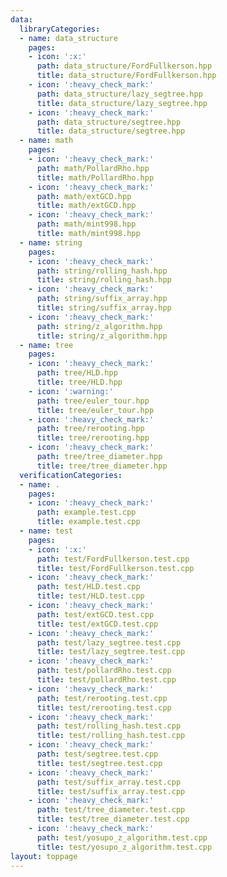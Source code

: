 ```yaml
---
data:
  libraryCategories:
  - name: data_structure
    pages:
    - icon: ':x:'
      path: data_structure/FordFullkerson.hpp
      title: data_structure/FordFullkerson.hpp
    - icon: ':heavy_check_mark:'
      path: data_structure/lazy_segtree.hpp
      title: data_structure/lazy_segtree.hpp
    - icon: ':heavy_check_mark:'
      path: data_structure/segtree.hpp
      title: data_structure/segtree.hpp
  - name: math
    pages:
    - icon: ':heavy_check_mark:'
      path: math/PollardRho.hpp
      title: math/PollardRho.hpp
    - icon: ':heavy_check_mark:'
      path: math/extGCD.hpp
      title: math/extGCD.hpp
    - icon: ':heavy_check_mark:'
      path: math/mint998.hpp
      title: math/mint998.hpp
  - name: string
    pages:
    - icon: ':heavy_check_mark:'
      path: string/rolling_hash.hpp
      title: string/rolling_hash.hpp
    - icon: ':heavy_check_mark:'
      path: string/suffix_array.hpp
      title: string/suffix_array.hpp
    - icon: ':heavy_check_mark:'
      path: string/z_algorithm.hpp
      title: string/z_algorithm.hpp
  - name: tree
    pages:
    - icon: ':heavy_check_mark:'
      path: tree/HLD.hpp
      title: tree/HLD.hpp
    - icon: ':warning:'
      path: tree/euler_tour.hpp
      title: tree/euler_tour.hpp
    - icon: ':heavy_check_mark:'
      path: tree/rerooting.hpp
      title: tree/rerooting.hpp
    - icon: ':heavy_check_mark:'
      path: tree/tree_diameter.hpp
      title: tree/tree_diameter.hpp
  verificationCategories:
  - name: .
    pages:
    - icon: ':heavy_check_mark:'
      path: example.test.cpp
      title: example.test.cpp
  - name: test
    pages:
    - icon: ':x:'
      path: test/FordFullkerson.test.cpp
      title: test/FordFullkerson.test.cpp
    - icon: ':heavy_check_mark:'
      path: test/HLD.test.cpp
      title: test/HLD.test.cpp
    - icon: ':heavy_check_mark:'
      path: test/extGCD.test.cpp
      title: test/extGCD.test.cpp
    - icon: ':heavy_check_mark:'
      path: test/lazy_segtree.test.cpp
      title: test/lazy_segtree.test.cpp
    - icon: ':heavy_check_mark:'
      path: test/pollardRho.test.cpp
      title: test/pollardRho.test.cpp
    - icon: ':heavy_check_mark:'
      path: test/rerooting.test.cpp
      title: test/rerooting.test.cpp
    - icon: ':heavy_check_mark:'
      path: test/rolling_hash.test.cpp
      title: test/rolling_hash.test.cpp
    - icon: ':heavy_check_mark:'
      path: test/segtree.test.cpp
      title: test/segtree.test.cpp
    - icon: ':heavy_check_mark:'
      path: test/suffix_array.test.cpp
      title: test/suffix_array.test.cpp
    - icon: ':heavy_check_mark:'
      path: test/tree_diameter.test.cpp
      title: test/tree_diameter.test.cpp
    - icon: ':heavy_check_mark:'
      path: test/yosupo_z_algorithm.test.cpp
      title: test/yosupo_z_algorithm.test.cpp
layout: toppage
---
```

